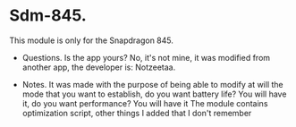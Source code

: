 # Sdm-845.
This module is only for the Snapdragon 845.
- Questions.
Is the app yours?
No, it's not mine, it was modified from another app, the developer is: Notzeetaa.

- Notes.
It was made with the purpose of being able to modify at will the mode that you want to establish, do you want battery life? You will have it, do you want performance? You will have it
The module contains optimization script, other things I added that I don't remember 

